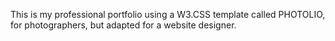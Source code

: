 This is my professional portfolio using a W3.CSS template called PHOTOLIO, for photographers, but adapted for a website designer.